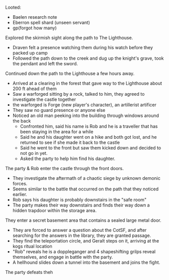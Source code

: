 Looted:
- Baelen research note
- Eberron spell shard (unseen servant)
- gp(forgot how many)

Explored the skirmish sight along the path to The Lighthouse.
- Draven felt a presence watching them during his watch before they packed up camp
- Followed the path down to the creek and dug up the knight's grave, took the pendant and left the sword.

Continued down the path to the Lighthouse a few hours away.
- Arrived at a clearing in the forest that gave way to the Lighthouse about 200 ft ahead of them
- Saw a warforged sitting by a rock, talked to him, they agreed to investigate the castle together
- the warforged is Forge (new player's character), an artillerist artificer
- They saw no guard presence or anyone else
- Noticed an old man peeking into the building through windows around the back
	- Confronted him, said his name is Rob and he is a traveller that has been staying in the area for a while
	- Said he and his daughter went on a hike and both got lost, and he returned to see if she made it back to the castle
	- Said he went to the front but saw them kicked down and decided to not go in yet.
	- Asked the party to help him find his daughter.

The party & Rob enter the castle through the front doors.
- They investigate the aftermath of a chaotic siege by unknown demonic forces.
- Seems similar to the battle that   occurred on the path that they noticed earlier.
- Rob says his daughter is probably downstairs in the "safe room"
- The party makes their way downstairs and finds their way down a hidden trapdoor within the storage area.

They enter a secret basement area that contains a sealed large metal door.
- They are forced to answer a question about the CotSF, and after searching for the answers in the library, they are granted passage.
- They find the teleportation circle, and Geralt steps on it, arriving at the kogs ritual location
- "Rob" reveals he is a doppleganger and 4 shapeshifting grilps reveal themselves, and engage in battle with the party.
- A hellhound slides down a tunnel into the basement and joins the fight.

The party defeats theh